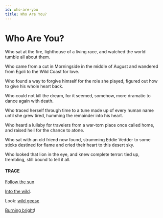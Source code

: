 ```yaml
---
id: who-are-you
title: Who Are You? 
---
```


# Who Are You?

Who sat at the fire,
lighthouse of a living race,
and watched the world tumble
all about them.

Who came from a cut in Morningside
in the middle of August
and wandered from Egoli
to the Wild Coast for love.

Who found a way to forgive 
himself for the role she played,
figured out how to give
his whole heart back.

Who could not kill the dream,
for it seemed, somehow,
more dramatic
to dance again with death.

Who traced herself through time
to a tune made up of every human 
name until she grew tired,
humming the remainder into his heart.

Who heard a lullaby for travelers
from a war-torn place
once called home,
and raised hell for the chance to atone.

Who sat with an old friend now found,
strumming Eddie Vedder to some sticks
destined for flame
and cried their heart to this desert sky.

Who looked that lion in the eye,
and knew complete terror:
tied up, trembling, still bound
to tell it all.


#### TRACE

[Follow the sun](https://www.youtube.com/watch?v=0E1bNmyPWww "Xavier Rudd")

[Into the wild](https://www.youtube.com/watch?v=cl4cLEToPfc "Alexander Supertramp").

Look: [wild geese](http://www.phys.unm.edu/~tw/fas/yits/archive/oliver_wildgeese.html)

[Burning bright](https://www.poetryfoundation.org/poems/43687/the-tyger)!